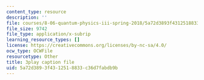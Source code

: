 ```yaml
---
content_type: resource
description: ''
file: courses/8-06-quantum-physics-iii-spring-2018/5a72d3893f4312518833c36d7fabdb9b_VaBMK5JSz2I.srt
file_size: 9742
file_type: application/x-subrip
learning_resource_types: []
license: https://creativecommons.org/licenses/by-nc-sa/4.0/
ocw_type: OCWFile
resourcetype: Other
title: 3play caption file
uid: 5a72d389-3f43-1251-8833-c36d7fabdb9b
---
```

